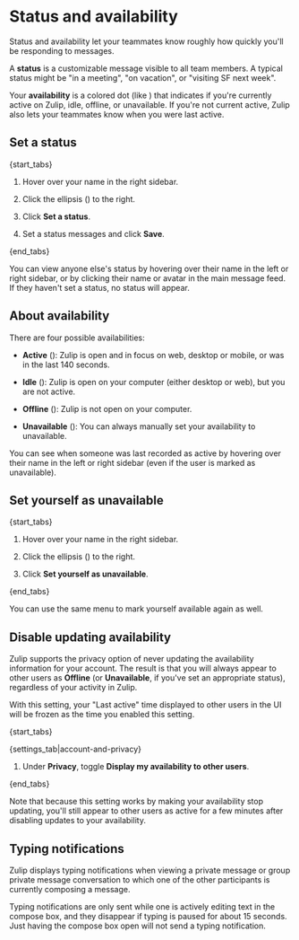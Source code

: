 # Status and availability

Status and availability let your teammates know roughly how quickly you'll
be responding to messages.

A **status** is a customizable message visible to all team members. A
typical status might be "in a meeting", "on vacation", or "visiting SF next week".

Your **availability** is a colored dot (like <span class="indicator green solid"></span>)
that indicates if you're currently active on Zulip, idle,
offline, or unavailable. If you're not current active, Zulip also lets your
teammates know when you were last active.

## Set a status

{start_tabs}

1. Hover over your name in the right sidebar.

1. Click the ellipsis (<i class="zulip-icon zulip-icon-ellipsis-v-solid"></i>) to the right.

1. Click **Set a status**.

1. Set a status messages and click **Save**.

{end_tabs}

You can view anyone else's status by hovering over their name in the left or
right sidebar, or by clicking their name or avatar in the main message feed. If
they haven't set a status, no status will appear.

## About availability

There are four possible availabilities:

* **Active** (<span class="indicator green solid"></span>): Zulip is
  open and in focus on web, desktop or mobile, or was in the last 140
  seconds.

* **Idle** (<span class="indicator orange"></span>): Zulip is open on
  your computer (either desktop or web), but you are not active.

* **Offline** (<span class="indicator grey"></span>): Zulip is not
  open on your computer.

* **Unavailable** (<span class="indicator grey-line"></span>): You can
  always manually set your availability to unavailable.


You can see when someone was last recorded as active by hovering over
their name in the left or right sidebar (even if the user is marked as
unavailable).

## Set yourself as unavailable

{start_tabs}

1. Hover over your name in the right sidebar.

1. Click the ellipsis (<i class="zulip-icon zulip-icon-ellipsis-v-solid"></i>) to the right.

1. Click **Set yourself as unavailable**.

{end_tabs}

You can use the same menu to mark yourself available again as well.

## Disable updating availability

Zulip supports the privacy option of never updating the availability
information for your account.  The result is that you will always
appear to other users as **Offline** (or **Unavailable**, if you've
set an appropriate status), regardless of your activity in Zulip.

With this setting, your "Last active" time displayed to other users in
the UI will be frozen as the time you enabled this setting.

{start_tabs}

{settings_tab|account-and-privacy}

1. Under **Privacy**, toggle **Display my availability to other users**.

{end_tabs}

Note that because this setting works by making your availability stop
updating, you'll still appear to other users as active for a few
minutes after disabling updates to your availability.

## Typing notifications

Zulip displays typing notifications when viewing a private message or
group private message conversation to which one of the other
participants is currently composing a message.

Typing notifications are only sent while one is actively editing text
in the compose box, and they disappear if typing is paused for about
15 seconds.  Just having the compose box open will not send a typing
notification.
